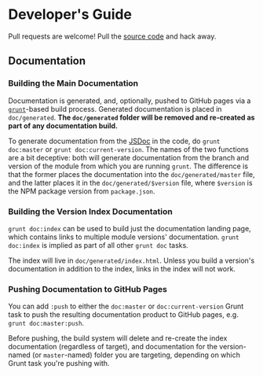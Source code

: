 # Developer's Guide

Pull requests are welcome! Pull the [source code](https://github.com/zbentley/classeur-downloader) and hack away.

## Documentation

### Building the Main Documentation

Documentation is generated, and, optionally, pushed to GitHub pages via a [`grunt`](gruntjs.com)-based build process. Generated documentation is placed in `doc/generated`. **The `doc/generated` folder will be removed and re-created as part of any documentation build.**

To generate documentation from the [JSDoc](http://usejsdoc.org/) in the code, do `grunt doc:master` or `grunt doc:current-version`. The names of the two functions are a bit deceptive: both will generate documentation from the branch and version of the module from which you are running `grunt`. The difference is that the former places the documentation into the `doc/generated/master` file, and the latter places it in the `doc/generated/$version` file, where `$version` is the NPM package version from `package.json`.

### Building the Version Index Documentation

`grunt doc:index` can be used to build just the documentation landing page, which contains links to multiple module versions' documentation. `grunt doc:index` is implied as part of all other `grunt doc` tasks.

The index will live in `doc/generated/index.html`. Unless you build a version's documentation in addition to the index, links in the index will not work.

### Pushing Documentation to GitHub Pages

You can add `:push` to either the `doc:master` or `doc:current-version` Grunt task to push the resulting documentation product to GitHub pages, e.g. `grunt doc:master:push`.

Before pushing, the build system will delete and re-create the index documentation (regardless of target), and documentation for the version-named (or `master`-named) folder you are targeting, depending on which Grunt task you're pushing with.
